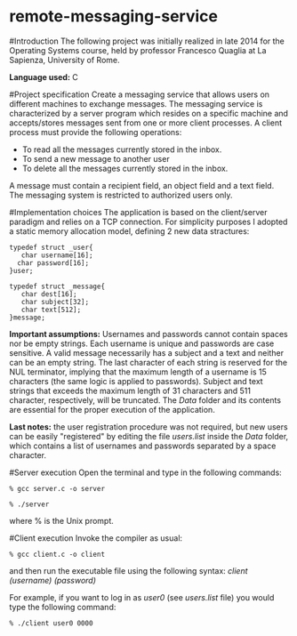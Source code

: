 # remote-messaging-service
#Introduction
The following project was initially realized in late 2014 for the Operating Systems course, held by professor Francesco Quaglia at La Sapienza, University of Rome.

__Language used:__ C

#Project specification
Create a messaging service that allows users on different machines to exchange messages. The messaging service is characterized by a server program which resides  on a specific machine and accepts/stores messages sent from one or more client processes. A client process must provide the following operations:
* To read all the messages currently stored in the inbox.
* To send a new message to another user
* To delete all the messages currently stored in the inbox.

A message must contain  a recipient field, an object field and a text field.
The messaging system is restricted to authorized users only.

#Implementation choices
The application is based on the client/server paradigm and relies on a TCP connection. For simplicity purposes I adopted a static memory allocation model, defining 2 new data stractures:

    typedef struct _user{
       char username[16];
      char password[16];
    }user;

    typedef struct _message{
       char dest[16];
       char subject[32];
       char text[512];
    }message;

__Important assumptions:__ Usernames and passwords cannot contain spaces nor be empty strings. Each username is unique and passwords are case sensitive. A valid message necessarily has a subject and a text and neither can be an empty string. The last character of each string is reserved for the NUL terminator, implying that the maximum length of a username is 15 characters (the same logic is applied to passwords). Subject and text strings that exceeds the maximum length of 31 characters and 511 character, respectively, will be truncated.
The _Data_ folder and its contents are essential for the proper execution of the application.

__Last notes:__ the user registration procedure was not required, but new users can be easily "registered" by editing the file _users.list_ inside the _Data_ folder, which contains a list of usernames and passwords separated by a space character.

#Server execution
Open the terminal and type in the following commands:

`% gcc server.c -o server`

`% ./server`
 
where % is the Unix prompt.

#Client execution
Invoke the compiler as usual:

`% gcc client.c -o client`
  

and then run the executable file using the following syntax: _client (username) (password)_

For example, if you want to log in as _user0_ (see _users.list_ file) you would type the following command:

`% ./client user0 0000`



